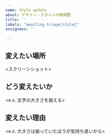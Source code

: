 ```yaml
---
name: Style update
about: デザイン・スタイルの微調整
title: ''
labels: "awaiting-triage/style🎨"
assignees: ''

---
```


## 変えたい場所
<スクリーンショット>

## どう変えたいか
<e.x. 文字の大きさを揃える>

## 変えたい理由
<e.x. 大きさは揃っていたほうが気持ち良いから>
